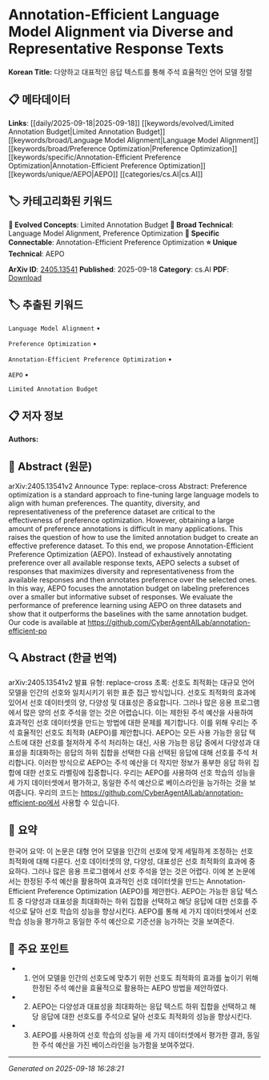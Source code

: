 
# Annotation-Efficient Language Model Alignment via Diverse and Representative Response Texts

**Korean Title:** 다양하고 대표적인 응답 텍스트를 통해 주석 효율적인 언어 모델 정렬

## 📋 메타데이터

**Links**: [[daily/2025-09-18|2025-09-18]] [[keywords/evolved/Limited Annotation Budget|Limited Annotation Budget]] [[keywords/broad/Language Model Alignment|Language Model Alignment]] [[keywords/broad/Preference Optimization|Preference Optimization]] [[keywords/specific/Annotation-Efficient Preference Optimization|Annotation-Efficient Preference Optimization]] [[keywords/unique/AEPO|AEPO]] [[categories/cs.AI|cs.AI]]

## 🏷️ 카테고리화된 키워드
**🚀 Evolved Concepts**: Limited Annotation Budget
**🔬 Broad Technical**: Language Model Alignment, Preference Optimization
**🔗 Specific Connectable**: Annotation-Efficient Preference Optimization
**⭐ Unique Technical**: AEPO

**ArXiv ID**: [2405.13541](https://arxiv.org/abs/2405.13541)
**Published**: 2025-09-18
**Category**: cs.AI
**PDF**: [Download](https://arxiv.org/pdf/2405.13541.pdf)


## 🏷️ 추출된 키워드



`Language Model Alignment` • 

`Preference Optimization` • 

`Annotation-Efficient Preference Optimization` • 

`AEPO` • 

`Limited Annotation Budget`



## 📋 저자 정보

**Authors:** 

## 📄 Abstract (원문)

arXiv:2405.13541v2 Announce Type: replace-cross 
Abstract: Preference optimization is a standard approach to fine-tuning large language models to align with human preferences. The quantity, diversity, and representativeness of the preference dataset are critical to the effectiveness of preference optimization. However, obtaining a large amount of preference annotations is difficult in many applications. This raises the question of how to use the limited annotation budget to create an effective preference dataset. To this end, we propose Annotation-Efficient Preference Optimization (AEPO). Instead of exhaustively annotating preference over all available response texts, AEPO selects a subset of responses that maximizes diversity and representativeness from the available responses and then annotates preference over the selected ones. In this way, AEPO focuses the annotation budget on labeling preferences over a smaller but informative subset of responses. We evaluate the performance of preference learning using AEPO on three datasets and show that it outperforms the baselines with the same annotation budget. Our code is available at https://github.com/CyberAgentAILab/annotation-efficient-po

## 🔍 Abstract (한글 번역)

arXiv:2405.13541v2 발표 유형: replace-cross
초록: 선호도 최적화는 대규모 언어 모델을 인간의 선호와 일치시키기 위한 표준 접근 방식입니다. 선호도 최적화의 효과에 있어서 선호 데이터셋의 양, 다양성 및 대표성은 중요합니다. 그러나 많은 응용 프로그램에서 많은 양의 선호 주석을 얻는 것은 어렵습니다. 이는 제한된 주석 예산을 사용하여 효과적인 선호 데이터셋을 만드는 방법에 대한 문제를 제기합니다. 이를 위해 우리는 주석 효율적인 선호도 최적화 (AEPO)를 제안합니다. AEPO는 모든 사용 가능한 응답 텍스트에 대한 선호를 철저하게 주석 처리하는 대신, 사용 가능한 응답 중에서 다양성과 대표성을 최대화하는 응답의 하위 집합을 선택한 다음 선택된 응답에 대해 선호를 주석 처리합니다. 이러한 방식으로 AEPO는 주석 예산을 더 작지만 정보가 풍부한 응답 하위 집합에 대한 선호도 라벨링에 집중합니다. 우리는 AEPO를 사용하여 선호 학습의 성능을 세 가지 데이터셋에서 평가하고, 동일한 주석 예산으로 베이스라인을 능가하는 것을 보여줍니다. 우리의 코드는 https://github.com/CyberAgentAILab/annotation-efficient-po에서 사용할 수 있습니다.

## 📝 요약

한국어 요약:
이 논문은 대형 언어 모델을 인간의 선호에 맞게 세밀하게 조정하는 선호 최적화에 대해 다룬다. 선호 데이터셋의 양, 다양성, 대표성은 선호 최적화의 효과에 중요하다. 그러나 많은 응용 프로그램에서 선호 주석을 얻는 것은 어렵다. 이에 본 논문에서는 한정된 주석 예산을 활용하여 효과적인 선호 데이터셋을 만드는 Annotation-Efficient Preference Optimization (AEPO)를 제안한다. AEPO는 가능한 응답 텍스트 중 다양성과 대표성을 최대화하는 하위 집합을 선택하고 해당 응답에 대한 선호를 주석으로 달아 선호 학습의 성능을 향상시킨다. AEPO를 통해 세 가지 데이터셋에서 선호 학습 성능을 평가하고 동일한 주석 예산으로 기준선을 능가하는 것을 보여준다.

## 🎯 주요 포인트


- 1. 언어 모델을 인간의 선호도에 맞추기 위한 선호도 최적화의 효과를 높이기 위해 한정된 주석 예산을 효율적으로 활용하는 AEPO 방법을 제안하였다.

- 2. AEPO는 다양성과 대표성을 최대화하는 응답 텍스트 하위 집합을 선택하고 해당 응답에 대한 선호도를 주석으로 달아 선호도 최적화의 성능을 향상시킨다.

- 3. AEPO를 사용하여 선호 학습의 성능을 세 가지 데이터셋에서 평가한 결과, 동일한 주석 예산을 가진 베이스라인을 능가함을 보여주었다.


---

*Generated on 2025-09-18 16:28:21*